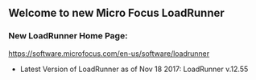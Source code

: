 ## Welcome to new Micro Focus LoadRunner
### New LoadRunner Home Page:
https://software.microfocus.com/en-us/software/loadrunner

- Latest Version of LoadRunner as of Nov 18 2017: LoadRunner v.12.55




